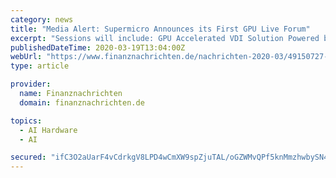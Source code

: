 ```yaml
---
category: news
title: "Media Alert: Supermicro Announces its First GPU Live Forum"
excerpt: "Sessions will include: GPU Accelerated VDI Solution Powered by NVIDIA vGPU High-Density Computing Blade Servers & GPU Options Intelligent Edge Computing with NVIDIA EGX End-to-End AI with Supermicro's Validated NGC and EGX Platforms Accelerating Distributed DL Training with Optimized GPU Computing Solution Infrastructure Challenges within GPU ..."
publishedDateTime: 2020-03-19T13:04:00Z
webUrl: "https://www.finanznachrichten.de/nachrichten-2020-03/49150727-media-alert-supermicro-announces-its-first-gpu-live-forum-008.htm"
type: article

provider:
  name: Finanznachrichten
  domain: finanznachrichten.de

topics:
  - AI Hardware
  - AI

secured: "ifC3O2aUarF4vCdrkgV8LPD4wCmXW9spZjuTAL/oGZWMvQPf5knMmzhwbySN48EfoJxb+cDYSR6Dxwm0P2O+9TgKDKCyRqh/Sem7WzT8nV805R19VSFD2H+y3MSW6WXG/MHGtUIV+C3J7cciGzzXb7AXtS8WVSe0tlsTogjglvgQZA8UTyXdJWcamL3+nS56aC5Z933LBJai9aBE5weHdKhL2RAaqQK4eM9hQOh9s7gbzWFvyWwTjsILI38iKoFlxNX71vafE1vpj5/diWgOQRLa1Yx/SmN+Dl2o1j4zbXytnBTh8mutDLr/dPE+TXGR;qOQ3TIGz1InZ0j9xvxPmgQ=="
---
```


